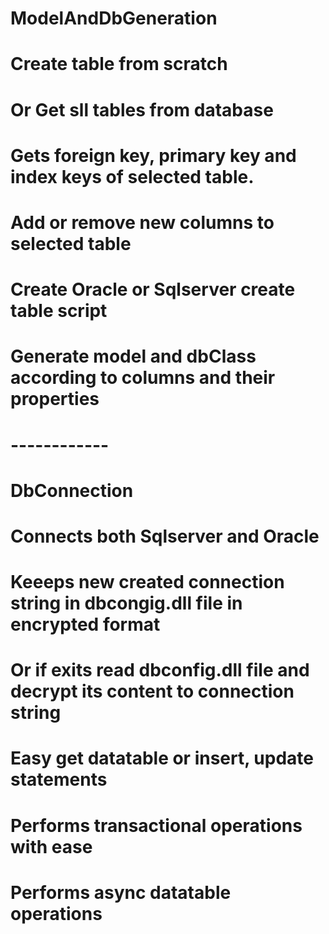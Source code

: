 # ModelAndDbGeneration
# Create table from scratch 
# Or Get sll tables from database
# Gets foreign key, primary key and index keys of selected table.
# Add or remove new columns to selected table
# Create Oracle or Sqlserver create table script
# Generate model and dbClass according to columns and their properties
#
# ------------
#
# DbConnection 
# Connects both Sqlserver and Oracle
# Keeeps new created connection string in dbcongig.dll file in encrypted format
# Or if exits read dbconfig.dll file and decrypt its content to connection string
# Easy get datatable or insert, update statements
# Performs transactional operations with ease
# Performs async datatable operations
